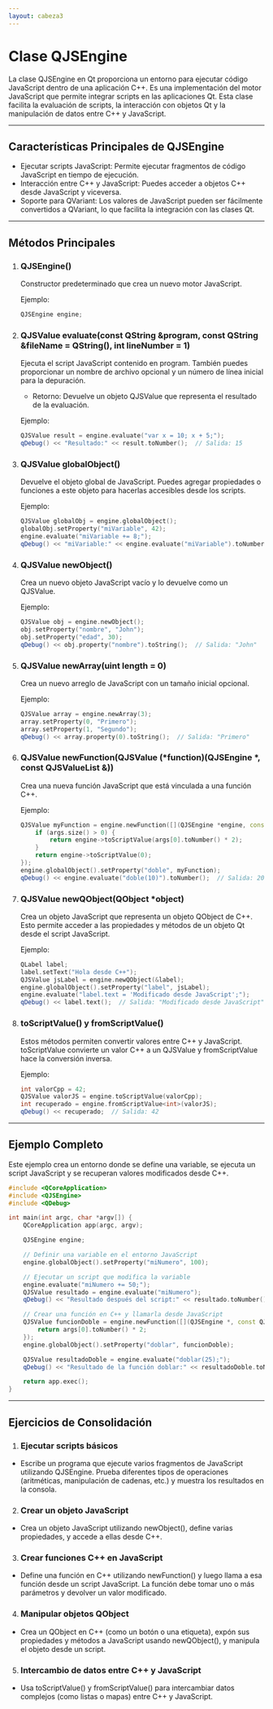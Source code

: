 ```yaml
---
layout: cabeza3
---
```


# Clase QJSEngine
La clase QJSEngine en Qt proporciona un entorno para ejecutar código JavaScript dentro de una aplicación C++. Es una implementación del motor JavaScript que permite integrar scripts en las aplicaciones Qt. Esta clase facilita la evaluación de scripts, la interacción con objetos Qt y la manipulación de datos entre C++ y JavaScript.
***
## Características Principales de QJSEngine
- Ejecutar scripts JavaScript: Permite ejecutar fragmentos de código JavaScript en tiempo de ejecución.
- Interacción entre C++ y JavaScript: Puedes acceder a objetos C++ desde JavaScript y viceversa.
- Soporte para QVariant: Los valores de JavaScript pueden ser fácilmente convertidos a QVariant, lo que facilita la integración con las clases Qt.
***
## Métodos Principales
1. ### QJSEngine()
    Constructor predeterminado que crea un nuevo motor JavaScript.

    Ejemplo:
    ```cpp
    QJSEngine engine;
    ```
2. ### QJSValue evaluate(const QString &program, const QString &fileName = QString(), int lineNumber = 1)
    Ejecuta el script JavaScript contenido en program. También puedes proporcionar un nombre de archivo opcional y un número de línea inicial para la depuración.
    - Retorno: Devuelve un objeto QJSValue que representa el resultado de la evaluación.

    Ejemplo:
    ```cpp
    QJSValue result = engine.evaluate("var x = 10; x + 5;");
    qDebug() << "Resultado:" << result.toNumber();  // Salida: 15
    ```
3. ### QJSValue globalObject()
    Devuelve el objeto global de JavaScript. Puedes agregar propiedades o funciones a este objeto para hacerlas accesibles desde los scripts.

    Ejemplo:
    ```cpp
    QJSValue globalObj = engine.globalObject();
    globalObj.setProperty("miVariable", 42);
    engine.evaluate("miVariable += 8;");
    qDebug() << "miVariable:" << engine.evaluate("miVariable").toNumber();  // Salida: 50
    ```
4. ### QJSValue newObject()
    Crea un nuevo objeto JavaScript vacío y lo devuelve como un QJSValue.

    Ejemplo:
    ```cpp
    QJSValue obj = engine.newObject();
    obj.setProperty("nombre", "John");
    obj.setProperty("edad", 30);
    qDebug() << obj.property("nombre").toString();  // Salida: "John"
    ```
5. ### QJSValue newArray(uint length = 0)
    Crea un nuevo arreglo de JavaScript con un tamaño inicial opcional.

    Ejemplo:
    ```cpp
    QJSValue array = engine.newArray(3);
    array.setProperty(0, "Primero");
    array.setProperty(1, "Segundo");
    qDebug() << array.property(0).toString();  // Salida: "Primero"
    ```
6. ### QJSValue newFunction(QJSValue (*function)(QJSEngine *, const QJSValueList &))
    Crea una nueva función JavaScript que está vinculada a una función C++.

    Ejemplo:
    ```cpp
    QJSValue myFunction = engine.newFunction([](QJSEngine *engine, const QJSValueList &args) {
        if (args.size() > 0) {
            return engine->toScriptValue(args[0].toNumber() * 2);
        }
        return engine->toScriptValue(0);
    });
    engine.globalObject().setProperty("doble", myFunction);
    qDebug() << engine.evaluate("doble(10)").toNumber();  // Salida: 20
    ```
7. ### QJSValue newQObject(QObject *object)
    Crea un objeto JavaScript que representa un objeto QObject de C++. Esto permite acceder a las propiedades y métodos de un objeto Qt desde el script JavaScript.

    Ejemplo:
    ```cpp
    QLabel label;
    label.setText("Hola desde C++");
    QJSValue jsLabel = engine.newQObject(&label);
    engine.globalObject().setProperty("label", jsLabel);
    engine.evaluate("label.text = 'Modificado desde JavaScript';");
    qDebug() << label.text();  // Salida: "Modificado desde JavaScript"
    ```
8. ### toScriptValue() y fromScriptValue()
    Estos métodos permiten convertir valores entre C++ y JavaScript. toScriptValue convierte un valor C++ a un QJSValue y fromScriptValue hace la conversión inversa.

    Ejemplo:
    ```cpp
    int valorCpp = 42;
    QJSValue valorJS = engine.toScriptValue(valorCpp);
    int recuperado = engine.fromScriptValue<int>(valorJS);
    qDebug() << recuperado;  // Salida: 42
    ```
***
## Ejemplo Completo
Este ejemplo crea un entorno donde se define una variable, se ejecuta un script JavaScript y se recuperan valores modificados desde C++.
```cpp
#include <QCoreApplication>
#include <QJSEngine>
#include <QDebug>

int main(int argc, char *argv[]) {
    QCoreApplication app(argc, argv);

    QJSEngine engine;

    // Definir una variable en el entorno JavaScript
    engine.globalObject().setProperty("miNumero", 100);

    // Ejecutar un script que modifica la variable
    engine.evaluate("miNumero += 50;");
    QJSValue resultado = engine.evaluate("miNumero");
    qDebug() << "Resultado después del script:" << resultado.toNumber();  // Salida: 150

    // Crear una función en C++ y llamarla desde JavaScript
    QJSValue funcionDoble = engine.newFunction([](QJSEngine *, const QJSValueList &args) {
        return args[0].toNumber() * 2;
    });
    engine.globalObject().setProperty("doblar", funcionDoble);

    QJSValue resultadoDoble = engine.evaluate("doblar(25);");
    qDebug() << "Resultado de la función doblar:" << resultadoDoble.toNumber();  // Salida: 50

    return app.exec();
}
```
***
## Ejercicios de Consolidación
1.	### Ejecutar scripts básicos
- Escribe un programa que ejecute varios fragmentos de JavaScript utilizando QJSEngine. Prueba diferentes tipos de operaciones (aritméticas, manipulación de cadenas, etc.) y muestra los resultados en la consola.
2.	### Crear un objeto JavaScript
- Crea un objeto JavaScript utilizando newObject(), define varias propiedades, y accede a ellas desde C++.
3.	### Crear funciones C++ en JavaScript
- Define una función en C++ utilizando newFunction() y luego llama a esa función desde un script JavaScript. La función debe tomar uno o más parámetros y devolver un valor modificado.
4.	### Manipular objetos QObject
- Crea un QObject en C++ (como un botón o una etiqueta), expón sus propiedades y métodos a JavaScript usando newQObject(), y manipula el objeto desde un script.
5.	### Intercambio de datos entre C++ y JavaScript
- Usa toScriptValue() y fromScriptValue() para intercambiar datos complejos (como listas o mapas) entre C++ y JavaScript.

